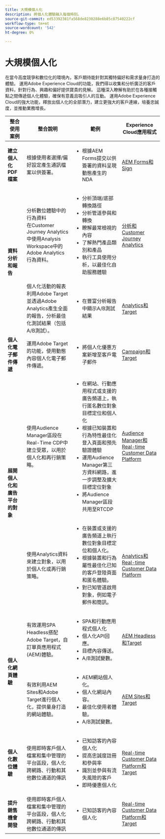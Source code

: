 ```yaml
---
title: 大規模個人化
description: 將個人化體驗融入每個時刻。
source-git-commit: ed53392381fa568de8230288e6b85c87540222cf
workflow-type: tm+mt
source-wordcount: '542'
ht-degree: 0%

---
```



# 大規模個人化

在當今高度競爭和數位化的環境內，客戶期待能針對其獨特偏好和需求量身打造的體驗。 運用Adobe Experience Cloud的功能，我們得以收集和分析廣泛的客戶資料，針對行為、興趣和偏好提供寶貴的見解。 這種深入瞭解有助於在各種接觸點之間傳遞個人化體驗，確保有意義且吸引人的互動。 運用Adobe Experience Cloud的強大功能，釋放出個人化的全部潛力，建立更強大的客戶連線，培養忠誠度，並推動業務增長。

<table>
  <thead>
    <tr>
      <th>整合使用案例</th>
      <th>整合說明</th>
      <th>範例</th>
      <th>Experience Cloud應用程式</th>
    </tr>
  </thead>
  <tbody>
    <tr>
      <td><strong>建立個人化PDF檔案</strong></td>
      <td>
        根據使用者選擇/偏好設定產生通訊檔案以供簽署。
      </td>
      <td>
        <ul>
          <li>
            根據AEM Forms提交以供簽署的資料呈現動態產生的NDA
          </li>
        </ul>
      </td>
      <td>
        <a
          href="../integrations-between-applications/experience-manager/experience-manager-acrobat-sign.md"
          target="_blank"
          rel="noopener noreferrer"
          >AEM Forms和Sign</a
        >
      </td>
    </tr>
    <tr>
      <td rowspan="2"><strong>資料分析和報告</strong></td>
      <td>
        分析數位體驗中的行為資料 <br />在Customer Journey Analytics中使用Analysis Workspace中的Adobe Analytics行為資料。
      </td>
      <td>
        <ul>
          <li>分析頂端/底部轉換路徑</li>
          <li>分析管道參與和轉換</li>
          <li>瞭解最常檢視的內容</li>
          <li>了解熱門產品類別和產品</li>
          <li>
            執行工具使用分析，以最佳化自助服務體驗
          </li>
        </ul>
      </td>
      <td>
        <a
          href="../integrations-between-applications/analytics/analytics-customer-journey-analytics.md"
          target="_blank"
          rel="noopener noreferrer"
          >分析和Customer Journey Analytics</a
        >
      </td>
    </tr>
    <tr>
      <td>
        個人化活動的報表<br />利用Adobe Target並透過Adobe Analytics產生全面的報告，分析最佳化測試結果（包括A/B測試）。
      </td>
      <td>
        <ul>
          <li>在豐富分析報告中顯示A/B測試結果</li>
        </ul>
      </td>
      <td>
        <a
          href="../integrations-between-applications/analytics/analytics-target.md"
          target="_blank"
          rel="noopener noreferrer"
          >Analytics和Target</a
        >
      </td>
    </tr>
    <tr>
      <td><strong>個人化電子郵件傳遞</strong></td>
      <td>
        運用Adobe Target的功能，使用動態內容個人化電子郵件傳遞。
      </td>
      <td>
        <ul>
          <li>將個人化優惠方案新增至客戶電子郵件</li>
        </ul>
      </td>
      <td>
        <a
          href="../integrations-between-applications/campaign//campaign-target.md"
          target="_blank"
          rel="noopener noreferrer"
          >Campaign和Target</a
        >
      </td>
    </tr>
    <tr>
      <td rowspan="2">
        <strong>展開個人化和廣告平台的對象</strong>
      </td>
      <td>
        使用Audience Manager區段在Real-Time CDP中建立受眾，以用於個人化和再行銷策略。
      </td>
      <td>
        <ul>
          <li>
            在網站、行動應用程式或支援的廣告頻道上，執行匿名數位對象目標定位和個人化
          </li>
          <li>
            根據已知裝置和行為特性最佳化登入頁面和預先驗證體驗
          </li>
          <li>
            運用Audience Manager第三方資料網路，進一步調整及擴大目標定位對象
          </li>
          <li>將Audience Manager區段共用至RTCDP</li>
        </ul>
      </td>
      <td>
        <a
          href="../integrations-between-applications/aam/aam-rtcdp.md"
          target="_blank"
          rel="noopener noreferrer"
          >Audience Manager和Real-time Customer Data Platform</a
        >
      </td>
    </tr>
    <tr>
      <td>
        使用Analytics資料來建立對象，以用於個人化或再行銷策略。
      </td>
      <td>
        <ul>
          <li>
            在裝置或支援的廣告頻道上執行數位對象目標定位和個人化。
          </li>
          <li>
            根據裝置和行為屬性最佳化已知的客戶登陸頁面和匿名體驗。
          </li>
          <li>對已知管道啟用對象，例如電子郵件和簡訊。</li>
        </ul>
      </td>
      <td>
        <a
          href="../integrations-between-applications/analytics/analytics-customer-journey-analytics.md"
          target="_blank"
          rel="noopener noreferrer"
          >Analytics和Real-time Customer Data Platform</a
        >
      </td>
    </tr>
    <tr>
      <td rowspan="2"><strong>個人化網頁體驗</strong></td>
      <td>
        有效運用SPA Headless搭配Adobe Target，自訂單頁應用程式(AEM)體驗。
      </td>
      <td>
        <ul>
          <li>SPA和行動應用程式個人化</li>
          <li>個人化API回應。</li>
          <li>目標內容傳送。</li>
          <li>A/B測試變數。</li>
        </ul>
      </td>
      <td>
        <a
          href="../integrations-between-applications/experience-manager/experience-manager-target.md"
          target="_blank"
          rel="noopener noreferrer"
          >AEM Headless和Target</a
        >
      </td>
    </tr>
    <tr>
      <td>
        有效利用AEM Sites和Adobe Target進行個人化，提供量身打造的網站體驗。
      </td>
      <td>
        <ul>
          <li>AEM網站個人化。</li>
          <li>個人化網站內容。</li>
          <li>最佳化使用者體驗。</li>
          <li>A/B測試變數。</li>
        </ul>
      </td>
      <td>
        <a
          href="../integrations-between-applications/experience-manager/experience-manager-target.md"
          target="_blank"
          rel="noopener noreferrer"
          >AEM Sites和Target</a
        >
      </td>
    </tr>
    <tr>
      <td><strong>個人化數位體驗</strong></td>
      <td>
        使用即時客戶個人檔案和集中管理的平台區段，個人化跨網路、行動和其他數位通道的傳訊
      </td>
      <td>
        <ul>
          <li>已知訪客的內容個人化</li>
          <li>提高忠誠度註冊和參與率</li>
          <li>識別並參與有流失風險的客戶</li>
          <li>即時優惠個人化</li>
        </ul>
      </td>
      <td>
        <a
          href="../integrations-between-applications/rtcdp/rtcdp-target.md"
          target="_blank"
          rel="noopener noreferrer"
          >Real-time Customer Data Platform和Target</a
        >
      </td>
    </tr>
    <tr>
      <td><strong>提升銷售機會開發</strong></td>
      <td>
        使用即時客戶個人檔案和集中管理的平台區段，個人化跨網路、行動和其他數位通道的傳訊
      </td>
      <td>
        <ul>
          <li>已知訪客的內容個人化</li>
        </ul>
      </td>
      <td>
        <a
          href="../integrations-between-applications/rtcdp/rtcdp-target.md"
          target="_blank"
          rel="noopener noreferrer"
          >Real-time Customer Data Platform和Target</a
        >
      </td>
    </tr>
  </tbody>
</table>
